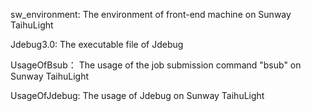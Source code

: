 sw_environment:
The environment of front-end machine on Sunway TaihuLight

Jdebug3.0:
The executable file of Jdebug

UsageOfBsub：
The usage of the job submission command "bsub" on Sunway TaihuLight

UsageOfJdebug:
The usage of Jdebug on Sunway TaihuLight
